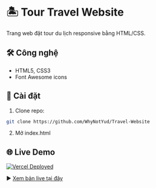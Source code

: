 # 🏝️ Tour Travel Website

Trang web đặt tour du lịch responsive bằng HTML/CSS.

## 🛠 Công nghệ
- HTML5, CSS3
- Font Awesome icons

## 🚀 Cài đặt

1. Clone repo:
```bash
git clone https://github.com/WhyNotYud/Travel-Website
```

2. Mở index.html


## 🌐 Live Demo

[![Vercel Deployed](https://img.shields.io/badge/Vercel-Deployed-black?style=flat&logo=vercel)](https://dtravel-website.vercel.app/)

▶️ [Xem bản live tại đây](https://dtravel-website.vercel.app/)